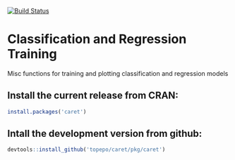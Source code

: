 [![Build Status](https://travis-ci.org/topepo/caret.png?topepo=master)](https://travis-ci.org/topepo/caret)

# Classification and Regression Training

Misc functions for training and plotting classification and regression models

## Install the current release from CRAN:
```r
install.packages('caret')
```

## Intall the development version from github:
```r
devtools::install_github('topepo/caret/pkg/caret')
```
